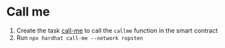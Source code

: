 # Call me

1. Create the task [call-me](../tasks/call-me.ts) to call the `callme` function in the smart contract
2. Run `npx hardhat call-me --network ropsten`
